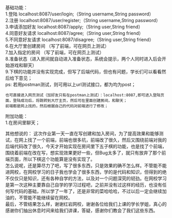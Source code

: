 基础功能：  
1.登陆  localhost:8087/user/login;（String username,String password）  
2.注册  localhost:8087/user/register;（String username,String password）  
3.申请添加好友 localhost:8087/apply;（String user,String friend）  
4.同意好友请求 localhost:8087/agree;（String user,String friend）  
5.不同意好友请求 localhost:8087/disagree;（String user,String friend）  
6.在大厅里创建房间 （写了前端，可在网页上测试）  
7.加入指定的房间 （写了前端，可在网页上测试）  
8.准备状态（进入房间就自动进入准备状态，系统会提示，两个人同时进入后会开始游戏和聊天）  
9.下棋的功能并没有实现完成，但写了后端代码，但也有问题，学长们可以看看然后给下意见；  
ps:  若用postman测试，则可用以上url测试接口，都为均为post；
  
    也可直接进入网页测试（加好友只有在postman上测试）：localhost:8087,即可进入登陆页面，登陆成功后，将跳转到大厅主页，然后可在里面创建房间，和聊天；  
    前端都是网上找的，然后根据自己的代码对前端进行了修改；  

附加功能：  
1.在房间里聊天；


其他想说的：  这次作业第一天一直在写创建和加入房间，为了提高效果和能够测试，在网上找了一个前端，前端也很多坑，前端改了很久，然后又围绕前端对我的后端代码改了很久，今天才开始实现在房间里下五子棋的功能，也是找了个前端，围绕着前端在改在写，想实现效果更好一些，但Bug太多了，就只有放弃了那个前端页面，所以下棋这个功能算是没有实现了。  
                    怎么说呢，还是算尽力了吧，写了很多东西，只是效果的确不怎么样。不管能不能进网校，在网校学习的日子我也学会了很多东西，学的是代码和知识，但得到的绝不仅仅只是知识，还有各种自学的方法，以及对一个问题深究的韧劲。在网校学习是第一次这种主要靠自己自学的学习过程吧，之前并没有过这样的经历，也没有任何写代码的基础，所以学了一年了，还是非常的菜哈哈哈，不过以后一定会继续加油的，不管能不能继续留在网校。  
                    最后，不管结果怎么样，谢谢红岩网校，谢谢各位给我们上课的学长学姐，真心的感谢你们抽出休息时间来给我们讲课，答疑，感谢你们教会了我们这些东西。
